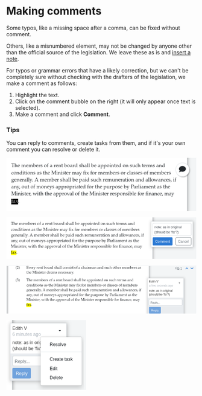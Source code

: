 # Making comments

Some typos, like a missing space after a comma, can be fixed without comment.

Others, like a misnumbered element, may not be changed by anyone other than the official source of the legislation. We leave these as is and [insert a note](inserting-editorial-notes.md).

For typos or grammar errors that have a likely correction, but we can't be completely sure without checking with the drafters of the legislation, we make a comment as follows:

1. Highlight the text.
2. Click on the comment bubble on the right (it will only appear once text is selected).
3. Make a comment and click **Comment**.

### Tips

You can reply to comments, create tasks from them, and if it's your own comment you can resolve or delete it.

![Select the text and click on the comment bubble](<../../.gitbook/assets/image (185).png>)

![Type your comment and click Comment](<../../.gitbook/assets/image (125).png>)

![Use the 'up / down' arrows to jump between comments on a document](<../../.gitbook/assets/image (230).png>)

![Click on the dropdown of an existing comment to do more](<../../.gitbook/assets/image (136).png>)

